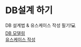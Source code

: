 # DB설계 하기
DB 설계법 & 유스케이스 작성 필기!💻 <br>
[DB 모델링](https://www.notion.so/DB-89931e4fde724a85af51ceb81177bab2)<br>
[유스케이스 작성](https://www.notion.so/USECASE-f74165b6f7d04764a1bb243682700cea)
